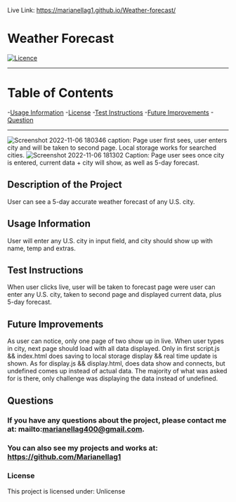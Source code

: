 Live Link: https://marianellag1.github.io/Weather-forecast/

# **Weather Forecast**

[![Licence](http://img.shields.io/badge/License-Unlicense-yellow.svg)](https://opensource.org/licenses/Unlicense)

---


# **Table of Contents**

-[Usage Information](#usage-information)
-[License](#license)
-[Test Instructions](#test-instructions)
-[Future Improvements](#future-improvements)
-[Question](#questions)


---

![Screenshot 2022-11-06 180346](https://user-images.githubusercontent.com/110939445/200203985-6289bde1-f85d-458e-aa9e-0e5025f56403.png)
caption: Page user first sees, user enters city and will be taken to second page. Local storage works for searched cities.
![Screenshot 2022-11-06 181302](https://user-images.githubusercontent.com/110939445/200203989-a920396d-1ebd-4b58-993d-0a420a8c82c8.png)
Caption: Page user sees once city is entered, current data + city will show, as well as 5-day forecast.

## **Description of the Project**
User can see a 5-day accurate weather forecast of any U.S. city. 



## **Usage Information**
User will enter any U.S. city in input field, and city should show up with name, temp and extras.




## **Test Instructions**
When user clicks live, user will be taken to forecast page were user can enter any U.S. city, taken to second page and displayed current data, plus 5-day forecast.




## **Future Improvements**
As user can notice, only one page of two show up in live. When user types in city, next page should load with all data displayed. Only in first script.js && index.html does saving to local storage display && real time update is shown. 
As for display.js && display.html, does data show and connects, but undefined comes up instead of actual data. 
The majority of what was asked for is there, only challenge was displaying the data instead of undefined.


## **Questions**
### If you have any questions about the project, please contact me at: mailto:marianellag400@gmail.com. 
### You can also see my projects and works at: https://github.com/Marianellag1



### **License**
This project is licensed under:
    Unlicense

